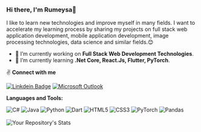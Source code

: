 ### Hi there, I'm Rumeysa👋
I like to learn new technologies and improve myself in many fields. I want to accelerate my learning process by sharing my projects on full stack web application development, mobile application development, image processing technologies, data science and similar fields.😊 



- 🔭 I’m currently working on **Full Stack Web Development Technologies**.
- 🌱 I’m currently learning **.Net Core, React.Js, Flutter, PyTorch**.

✌ **Connect with me**

[![Linkdein Badge](https://img.shields.io/badge/LinkedIn-0077B5?style=for-the-badge&logo=linkedin&logoColor=white)](www.linkedin.com/in/rumeysaturkan)   [![Microsoft Outlook](https://img.shields.io/badge/Microsoft_Outlook-0078D4?style=for-the-badge&logo=microsoft-outlook&logoColor=white)](rumeysa.turkan@outlook.com)

**Languages and Tools:**

![C#](https://img.shields.io/badge/c%23-%23239120.svg?style=for-the-badge&logo=c-sharp&logoColor=white) ![Java](https://img.shields.io/badge/java-%23ED8B00.svg?style=for-the-badge&logo=java&logoColor=white) ![Python](https://img.shields.io/badge/python-3670A0?style=for-the-badge&logo=python&logoColor=ffdd54) ![Dart](https://img.shields.io/badge/dart-%230175C2.svg?style=for-the-badge&logo=dart&logoColor=white) ![HTML5](https://img.shields.io/badge/html5-%23E34F26.svg?style=for-the-badge&logo=html5&logoColor=white) ![CSS3](https://img.shields.io/badge/css3-%231572B6.svg?style=for-the-badge&logo=css3&logoColor=white) ![PyTorch](https://img.shields.io/badge/PyTorch-%23EE4C2C.svg?style=for-the-badge&logo=PyTorch&logoColor=white) ![Pandas](https://img.shields.io/badge/pandas-%23150458.svg?style=for-the-badge&logo=pandas&logoColor=white)
</br></br>![Your Repository's Stats](https://github-readme-stats.vercel.app/api/top-langs/?username=rumeysaturkan&theme=purple-pink)
